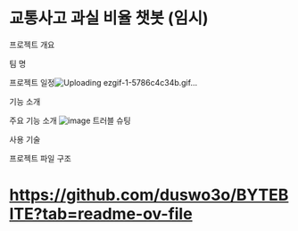 # 교통사고 과실 비율 챗봇 (임시)


프로젝트 개요

팀 명

프로젝트 일정![Uploading ezgif-1-5786c4c34b.gif…]()


기능 소개

주요 기능 소개
![image](https://github.com/user-attachments/assets/f2845d42-26df-4c05-9729-b4d9d948f04e)
트러블 슈팅

사용 기술

프로젝트 파일 구조

# https://github.com/duswo3o/BYTEBITE?tab=readme-ov-file
